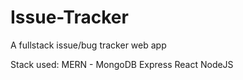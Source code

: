 # Issue-Tracker


A fullstack issue/bug tracker web app

Stack used: MERN - MongoDB Express React NodeJS
